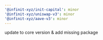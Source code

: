 ```yaml
---
'@infinit-xyz/init-capital': minor
'@infinit-xyz/uniswap-v3': minor
'@infinit-xyz/aave-v3': minor
---
```


update to core version & add missing package
